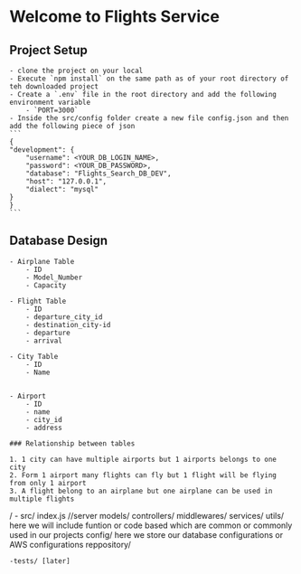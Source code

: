 # Welcome to Flights Service

## Project Setup
    - clone the project on your local
    - Execute `npm install` on the same path as of your root directory of teh downloaded project
    - Create a `.env` file in the root directory and add the following environment variable
        - `PORT=3000`
    - Inside the src/config folder create a new file config.json and then add the following piece of json
    ```
    {
    "development": {
        "username": <YOUR_DB_LOGIN_NAME>,
        "password": <YOUR_DB_PASSWORD>,
        "database": "Flights_Search_DB_DEV",
        "host": "127.0.0.1",
        "dialect": "mysql"
    }
    }
    ``` 

## Database Design

    - Airplane Table
        - ID 
        - Model_Number
        - Capacity

    - Flight Table
        - ID
        - departure_city_id
        - destination_city-id
        - departure
        - arrival

    - City Table
        - ID
        - Name


    - Airport
        - ID
        - name
        - city_id
        - address

    ### Relationship between tables

    1. 1 city can have multiple airports but 1 airports belongs to one city
    2. Form 1 airport many flights can fly but 1 flight will be flying from only 1 airport
    3. A flight belong to an airplane but one airplane can be used in multiple flights

    




/
    - src/
        index.js //server
        models/
        controllers/
        middlewares/
        services/
        utils/  here we will include funtion or code based which are common or commonly used  in our projects
        config/ here we store our database configurations or AWS configurations
        reppository/
    
    -tests/ [later]